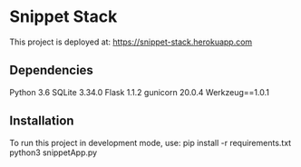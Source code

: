 # Snippet Stack
This project is deployed at: https://snippet-stack.herokuapp.com

## Dependencies
Python 3.6
SQLite 3.34.0
Flask 1.1.2
gunicorn 20.0.4
Werkzeug==1.0.1

## Installation
To run this project in development mode, use:
pip install -r requirements.txt
python3 snippetApp.py
